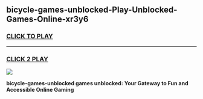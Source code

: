 
## bicycle-games-unblocked-Play-Unblocked-Games-Online-xr3y6
<h3>
<a href="https://premium76.site?title=bicycle-games-unblocked&ref=25A">CLICK TO PLAY</a></h3>
<hr>

<h3>
<a href="https://premium76.site?title=bicycle-games-unblocked&ref=25A">CLICK 2 PLAY</a>
  
</h3>

<a href="https://premium76.site?title=bicycle-games-unblocked&ref=25A"><img src="https://clearcache.store/games.png"></a>


**bicycle-games-unblocked games unblocked: Your Gateway to Fun and Accessible Online Gaming**
